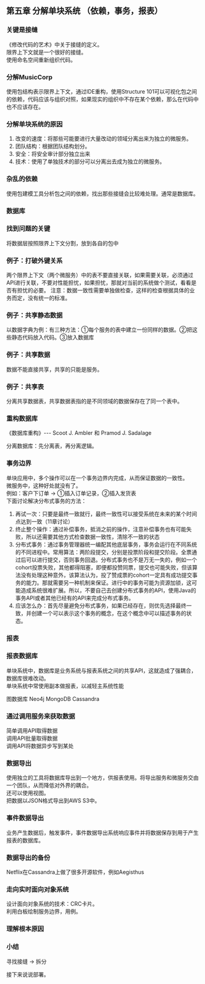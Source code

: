 ## 第五章 分解单块系统 （依赖，事务，报表）

### 关键是接缝
《修改代码的艺术》中关于接缝的定义。  
限界上下文就是一个很好的接缝。  
使用命名空间重新组织代码。   

### 分解MusicCorp
使用包结构表示限界上下文，通过IDE重构，使用Structure 101可以可视化包之间的依赖，代码应该与组织对照，如果现实的组织中不存在某个依赖，那么在代码中也不应该存在。

### 分解单块系统的原因
1. 改变的速度：将那些可能要进行大量改动的领域分离出来为独立的微服务。
2. 团队结构：根据团队结构划分。
3. 安全：将安全审计部分独立出来
4. 技术：使用了单独技术的部分可以分离出去成为独立的微服务。

### 杂乱的依赖
使用包建模工具分析包之间的依赖，找出那些接缝会比较难处理。通常是数据库。

### 数据库

### 找到问题的关键
将数据层按照限界上下文分割，放到各自的包中

### 例子：打破外键关系
两个限界上下文（两个微服务）中的表不要直接关联，如果需要关联，必须通过API进行关联，不要对性能担忧，如果担忧，那就对当前的系统做个测试，看看是否有担忧的必要。
注意：数据一致性需要单独做检查，这样的检查根据具体的业务而定，没有统一的标准。

### 例子：共享静态数据
以数据字典为例：有三种方法：①每个服务的表中建立一份同样的数据。②把这些静态代码放入代码。③放入数据库

### 例子：共享数据
数据不能直接共享，共享的只能是服务。

### 例子：共享表
分离共享数据表，共享数据表指的是不同领域的数据保存在了同一个表中。

### 重构数据库
《数据库重构》--- Scoot J. Ambler 和 Pramod J. Sadalage

分离数据库：先分离表，再分离逻辑。

### 事务边界
单块应用中，多个操作可以在一个事务边界内完成，从而保证数据的一致性。  
微服务中，这种好处就没有了。  
例如：客户下订单 → ①插入订单记录，②插入发货表  
下面讨论解决分布式事务的方法：
1. 再试一次：只要是最终一致就行，最终一致性可以接受系统在未来的某个时间点达到一致（11章讨论）
2. 终止整个操作：通过补偿事务，抵消之前的操作，注意补偿事务也有可能失败，所以还需要其他方式检查数据一致性，清除不一致的状态
3. 分布式事务：通过事务管理器统一编配其他底层事务，事务会运行在不同系统的不同进程中。常用算法：两阶段提交，分别是投票阶段和提交阶段。全票通过后可以进行提交，否则事务回退。分布式事务也不是万无一失的，例如一个cohort投票失败，其他都得阻塞，即便都投赞同票，提交也可能失败，但该算法没有处理这种意外，该算法认为，投了赞成票的cohort一定具有成功提交事务的能力。那就需要另一种机制来保证。进行中的事务可能为资源加锁，这可能造成系统很难扩展。所以，不要自己去创建分布式事务的API，使用Java的事务API或者其他已经有的API来完成分布式事务。
4. 应该怎么办：首先尽量避免分布式事务，如果已经存在，则优先选择最终一致，并创建一个可以表示这个事务的概念，在这个概念中可以描述事务的状态。

### 报表

### 报表数据库
单块系统中，数据库是业务系统与报表系统之间的共享API，这就造成了强耦合，数据库很难改动。  
单块系统中常使用副本做报表，以减轻主系统性能

图数据库 Neo4j
MongoDB
Cassandra

### 通过调用服务来获取数据
简单调用API取得数据  
调用API批量取得数据  
调用API将数据异步写到某处  

### 数据导出
使用独立的工具将数据库导出到一个地方，供报表使用。将导出服务和微服务交由一个团队，从而降低对外界的耦合。  
还可以使用视图。  
把数据以JSON格式导出到AWS S3中。  

### 事件数据导出
业务产生数据后，触发事件，事件数据导出系统响应事件并将数据保存到用于产生报表的数据库。

### 数据导出的备份
Netflix在Cassandra上做了很多开源软件，例如Aegisthus

### 走向实时面向对象系统
设计面向对象系统的技术：CRC卡片。   
利用白板绘制服务边界，用例。  

### 理解根本原因

### 小结
寻找接缝 → 拆分

接下来说说部署。
